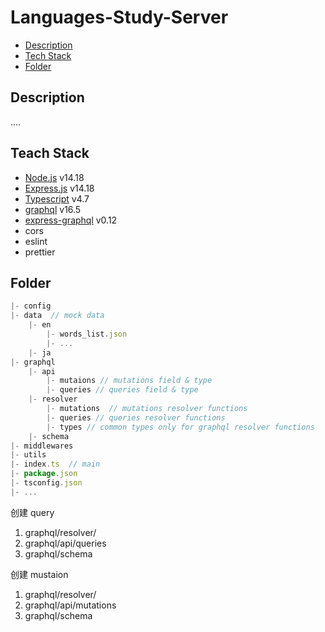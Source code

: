 # Languages-Study-Server

- [Description](#description)
- [Tech Stack](#teach-stack)
- [Folder](#folder)

## Description

....

## Teach Stack

- [Node.js]() v14.18
- [Express.js]() v14.18
- [Typescript]() v4.7
- [graphql]() v16.5
- [express-graphql]() v0.12
- cors
- eslint
- prettier

## Folder

```js
|- config
|- data  // mock data
    |- en
        |- words_list.json
        |- ...
    |- ja
|- graphql
    |- api
        |- mutaions // mutations field & type
        |- queries // queries field & type
    |- resolver
        |- mutations  // mutations resolver functions
        |- queries // queries resolver functions
        |- types // common types only for graphql resolver functions
    |- schema
|- middlewares
|- utils
|- index.ts  // main
|- package.json
|- tsconfig.json
|- ...
```

创建 query

1. graphql/resolver/
2. graphql/api/queries
3. graphql/schema

创建 mustaion

1. graphql/resolver/
2. graphql/api/mutations
3. graphql/schema
